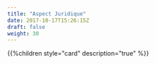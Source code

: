 ```yaml
---
title: "Aspect Juridique"
date: 2017-10-17T15:26:15Z
draft: false
weight: 30
---
```


{{%children style="card" description="true" %}}
